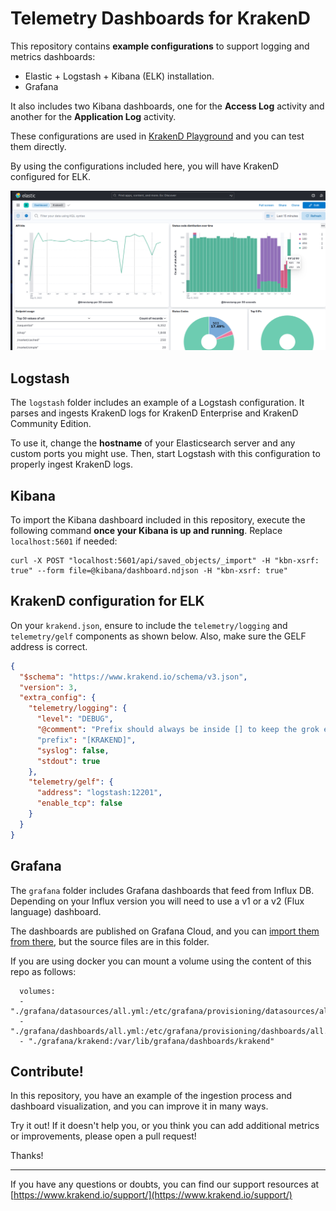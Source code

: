 Telemetry Dashboards for KrakenD
================================
This repository contains **example configurations** to support logging and metrics dashboards:

- Elastic + Logstash + Kibana (ELK) installation.
- Grafana

It also includes two Kibana dashboards, one for the **Access Log** activity and another for the **Application Log** activity.

These configurations are used in [KrakenD Playground](https://github.com/krakendio/playground-community) and you can test them directly.

By using the configurations included here, you will have KrakenD configured for ELK.

![Kibana screenshot](screenshots/kibana-screenshot.png)

## Logstash
The `logstash` folder includes an example of a Logstash configuration. It parses and ingests KrakenD logs for KrakenD Enterprise and KrakenD Community Edition.

To use it, change the **hostname** of your Elasticsearch server and any custom ports you might use. Then, start Logstash with this configuration to properly ingest KrakenD logs.

## Kibana
To import the Kibana dashboard included in this repository, execute the following command **once your Kibana is up and running**. Replace `localhost:5601` if needed:

```shell
curl -X POST "localhost:5601/api/saved_objects/_import" -H "kbn-xsrf: true" --form file=@kibana/dashboard.ndjson -H "kbn-xsrf: true"
```

## KrakenD configuration for ELK
On your `krakend.json`, ensure to include the `telemetry/logging` and `telemetry/gelf` components as shown below. Also, make sure the GELF address is correct.

```json
{
  "$schema": "https://www.krakend.io/schema/v3.json",
  "version": 3,
  "extra_config": {
    "telemetry/logging": {
      "level": "DEBUG",
      "@comment": "Prefix should always be inside [] to keep the grok expression working"
      "prefix": "[KRAKEND]",
      "syslog": false,
      "stdout": true
    },
    "telemetry/gelf": {
      "address": "logstash:12201",
      "enable_tcp": false
    }
  }
}
```
## Grafana
The `grafana` folder includes Grafana dashboards that feed from Influx DB. Depending on your Influx version you will need to use a v1 or a v2 (Flux language) dashboard.

The dashboards are published on Grafana Cloud, and you can [import them from there](https://www.krakend.io/docs/telemetry/grafana/), but the source files are in this folder.

If you are using docker you can mount a volume using the content of this repo as follows:

      volumes:
      - "./grafana/datasources/all.yml:/etc/grafana/provisioning/datasources/all.yml"
      - "./grafana/dashboards/all.yml:/etc/grafana/provisioning/dashboards/all.yml"
      - "./grafana/krakend:/var/lib/grafana/dashboards/krakend"

## Contribute!
In this repository, you have an example of the ingestion process and dashboard visualization, and you can improve it in many ways.

Try it out! If it doesn't help you, or you think you can add additional metrics or improvements, please open a pull request!

Thanks!

---

If you have any questions or doubts, you can find our support resources at [https://www.krakend.io/support/](https://www.krakend.io/support/)
